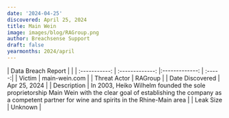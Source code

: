 ```yaml
---
date: '2024-04-25'
discovered: April 25, 2024
title: Main Wein
image: images/blog/RAGroup.png
author: Breachsense Support
draft: false
yearmonths: 2024/april
---
```


| Data Breach Report           |              | 
| :-----------: | :-------------:     |:-------------:    | :-----:|
| Victim      | main-wein.com      | 
| Threat Actor      | RAGroup      | 
| Date Discovered      | Apr 25, 2024      | 
| Description      | In 2003, Heiko Wilhelm founded the sole proprietorship Main Wein with the clear goal of establishing the company as a competent partner for wine and spirits in the Rhine-Main area      | 
| Leak Size      | Unknown      | 
